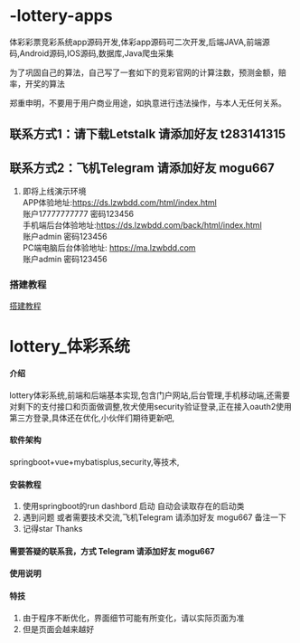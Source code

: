 # -lottery-apps
体彩彩票竞彩系统app源码开发,体彩app源码可二次开发,后端JAVA,前端源码,Android源码,IOS源码,数据库,Java爬虫采集

为了巩固自己的算法，自己写了一套如下的竞彩官网的计算注数，预测金额，赔率，开奖的算法

郑重申明，不要用于用户商业用途，如执意进行违法操作，与本人无任何关系。
## 联系方式1：请下载Letstalk 请添加好友 t283141315
## 联系方式2：飞机Telegram 请添加好友 mogu667


1.  即将上线演示环境  <br>
APP体验地址:https://ds.lzwbdd.com/html/index.html<br>
账户17777777777 密码123456 <br>
手机端后台体验地址:https://ds.lzwbdd.com/back/html/index.html<br>
账户admin 密码123456 <br>
PC端电脑后台体验地址: https://ma.lzwbdd.com<br>
账户admin 密码123456 <br>

### 搭建教程
[搭建教程](https://youtu.be/7BIIAtqUiUI)

# lottery_体彩系统

#### 介绍
lottery体彩系统,前端和后端基本实现,包含门户网站,后台管理,手机移动端,还需要对剩下的支付接口和页面做调整,牧犬使用security验证登录,正在接入oauth2使用第三方登录,具体还在优化,小伙伴们期待更新吧,

#### 软件架构

springboot+vue+mybatisplus,security,等技术,

#### 安装教程

1.  使用springboot的run dashbord 启动  自动会读取存在的启动类
2.  遇到问题  或者需要技术交流,飞机Telegram 请添加好友 mogu667  备注一下
3.  记得star   Thanks 

#### 需要答疑的联系我，方式 Telegram 请添加好友 mogu667

#### 使用说明


#### 特技

1.  由于程序不断优化，界面细节可能有所变化，请以实际页面为准
2.  但是页面会越来越好

